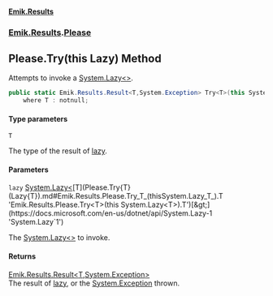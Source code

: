 #### [Emik.Results](index.md 'index')
### [Emik.Results](Emik.Results.md 'Emik.Results').[Please](Please.md 'Emik.Results.Please')

## Please.Try<T>(this Lazy<T>) Method

Attempts to invoke a [System.Lazy&lt;&gt;](https://docs.microsoft.com/en-us/dotnet/api/System.Lazy-1 'System.Lazy`1').

```csharp
public static Emik.Results.Result<T,System.Exception> Try<T>(this System.Lazy<T> lazy)
    where T : notnull;
```
#### Type parameters

<a name='Emik.Results.Please.Try_T_(thisSystem.Lazy_T_).T'></a>

`T`

The type of the result of [lazy](Please.Try{T}(Lazy{T}).md#Emik.Results.Please.Try_T_(thisSystem.Lazy_T_).lazy 'Emik.Results.Please.Try<T>(this System.Lazy<T>).lazy').
#### Parameters

<a name='Emik.Results.Please.Try_T_(thisSystem.Lazy_T_).lazy'></a>

`lazy` [System.Lazy&lt;](https://docs.microsoft.com/en-us/dotnet/api/System.Lazy-1 'System.Lazy`1')[T](Please.Try{T}(Lazy{T}).md#Emik.Results.Please.Try_T_(thisSystem.Lazy_T_).T 'Emik.Results.Please.Try<T>(this System.Lazy<T>).T')[&gt;](https://docs.microsoft.com/en-us/dotnet/api/System.Lazy-1 'System.Lazy`1')

The [System.Lazy&lt;&gt;](https://docs.microsoft.com/en-us/dotnet/api/System.Lazy-1 'System.Lazy`1') to invoke.

#### Returns
[Emik.Results.Result&lt;](Result{TOk,TErr}.md 'Emik.Results.Result<TOk,TErr>')[T](Please.Try{T}(Lazy{T}).md#Emik.Results.Please.Try_T_(thisSystem.Lazy_T_).T 'Emik.Results.Please.Try<T>(this System.Lazy<T>).T')[,](Result{TOk,TErr}.md 'Emik.Results.Result<TOk,TErr>')[System.Exception](https://docs.microsoft.com/en-us/dotnet/api/System.Exception 'System.Exception')[&gt;](Result{TOk,TErr}.md 'Emik.Results.Result<TOk,TErr>')  
The result of [lazy](Please.Try{T}(Lazy{T}).md#Emik.Results.Please.Try_T_(thisSystem.Lazy_T_).lazy 'Emik.Results.Please.Try<T>(this System.Lazy<T>).lazy'), or the [System.Exception](https://docs.microsoft.com/en-us/dotnet/api/System.Exception 'System.Exception') thrown.